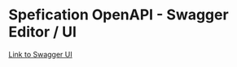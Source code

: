 # Spefication OpenAPI - Swagger Editor / UI

[Link to Swagger UI](https://petstore.swagger.io/?url=https://raw.githubusercontent.com/Daris02/Specification-OAS/master/OpenAPI-Student.yml)
